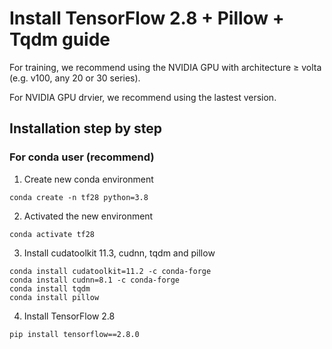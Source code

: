 # Install TensorFlow 2.8  + Pillow + Tqdm guide

For training, we recommend using the NVIDIA GPU with architecture ≥ volta (e.g. v100, any 20 or 30 series).

For NVIDIA GPU drvier, we recommend using the lastest version.

## Installation step by step

### For conda user (recommend)

1. Create new conda environment
```
conda create -n tf28 python=3.8
```
2. Activated the new environment
```
conda activate tf28
```
3. Install cudatoolkit 11.3, cudnn, tqdm and pillow
```
conda install cudatoolkit=11.2 -c conda-forge
conda install cudnn=8.1 -c conda-forge
conda install tqdm
conda install pillow
```
4. Install TensorFlow 2.8

```
pip install tensorflow==2.8.0
```

